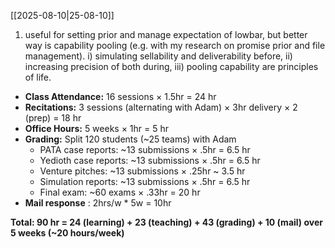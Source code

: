 [[2025-08-10|25-08-10]]
1. useful for setting prior and manage expectation of lowbar, but better way is capability pooling (e.g. with my research on promise prior and file management). i) simulating sellability and deliverability before, ii) increasing precision of both during, iii) pooling capability are principles of life. 

* **Class Attendance:** 16 sessions × 1.5hr = 24 hr
* **Recitations:** 3 sessions (alternating with Adam) × 3hr delivery × 2 (prep) = 18 hr
* **Office Hours:** 5 weeks × 1hr = 5 hr
* **Grading:** Split 120 students (~25 teams) with Adam
   * PATA case reports: ~13 submissions × .5hr = 6.5 hr
   * Yedioth case reports: ~13 submissions × .5hr = 6.5 hr
   * Venture pitches: ~13 submissions × .25hr ~ 3.5 hr
   * Simulation reports: ~13 submissions × .5hr = 6.5 hr
   * Final exam: ~60 exams × .33hr = 20 hr
* **Mail response** : 2hrs/w * 5w = 10hr

**Total: 90 hr = 24 (learning) + 23 (teaching) + 43 (grading)  + 10 (mail) over 5 weeks (~20 hours/week)**
